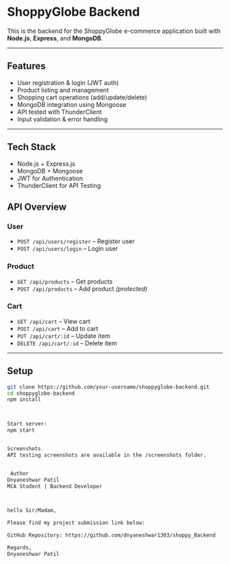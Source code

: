 # ShoppyGlobe Backend

This is the backend for the ShoppyGlobe e-commerce application built with **Node.js**, **Express**, and **MongoDB**.

---

## Features

- User registration & login (JWT auth)
- Product listing and management
- Shopping cart operations (add/update/delete)
- MongoDB integration using Mongoose
- API tested with ThunderClient
- Input validation & error handling

---

## Tech Stack

- Node.js + Express.js
- MongoDB + Mongoose
- JWT for Authentication
- ThunderClient for API Testing


##  API Overview

###  User
- `POST /api/users/register` – Register user  
- `POST /api/users/login` – Login user

###  Product
- `GET /api/products` – Get products  
- `POST /api/products` – Add product *(protected)*

###  Cart
- `GET /api/cart` – View cart  
- `POST /api/cart` – Add to cart  
- `PUT /api/cart/:id` – Update item  
- `DELETE /api/cart/:id` – Delete item

---

##  Setup

```bash
git clone https://github.com/your-username/shoppyglobe-backend.git
cd shoppyglobe-backend
npm install



Start server:
npm start


Screenshots
API testing screenshots are available in the /screenshots folder.


 Author
Dnyaneshwar Patil
MCA Student | Backend Developer



hello Sir/Madam,

Please find my project submission link below:

GitHub Repository: https://github.com/dnyaneshwar1303/shoppy_Backend

Regards,  
Dnyaneshwar Patil

